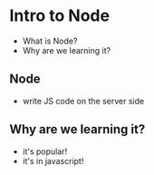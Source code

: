 # Intro to Node

* What is Node?
* Why are we learning it?

## Node
* write JS code on the server side

## Why are we learning it?
* it's popular!
* it's in javascript!
